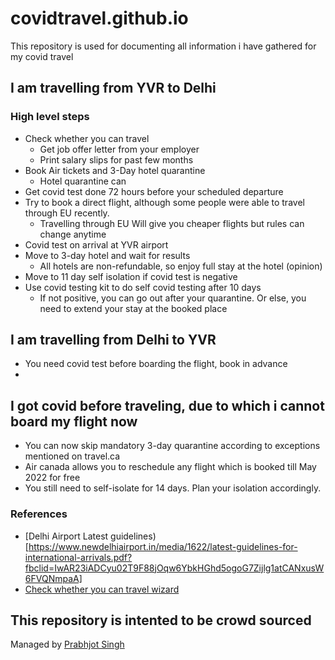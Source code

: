 # covidtravel.github.io
This repository is used for documenting all information i have gathered for my covid travel


## I am travelling from YVR to Delhi 

### High level steps 
* Check whether you can travel 
  * Get job offer letter from your employer
  * Print salary slips for past few months 
* Book Air tickets and 3-Day hotel quarantine
  * Hotel quarantine can    
* Get covid test done 72 hours before your scheduled departure
* Try to book a direct flight, although some people were able to travel through EU recently. 
  * Travelling through EU Will give you cheaper flights but rules can change anytime  
* Covid test on arrival at YVR airport 
* Move to 3-day hotel and wait for results 
  * All hotels are non-refundable, so enjoy full stay at the hotel (opinion)
* Move to 11 day self isolation if covid test is negative
* Use covid testing kit to do self covid testing after 10 days
  * If not positive, you can go out after your quarantine. Or else, you need to extend your stay at the booked place

## I am travelling from Delhi to YVR 
* You need covid test before boarding the flight, book in advance
* 

## I got covid before traveling, due to which i cannot board my flight now 
* You can now skip mandatory 3-day quarantine according to exceptions mentioned on travel.ca
* Air canada allows you to reschedule any flight which is booked till May 2022 for free
* You still need to self-isolate for 14 days. Plan your isolation accordingly. 

### References
* [Delhi Airport Latest guidelines)[https://www.newdelhiairport.in/media/1622/latest-guidelines-for-international-arrivals.pdf?fbclid=IwAR23iADCyu02T9F88jOqw6YbkHGhd5ogoG7Zijlg1atCANxusW6FVQNmpaA]
* [Check whether you can travel wizard](https://travel.gc.ca/travel-covid/travel-restrictions/wizard-start?fbclid=IwAR0stg7Fjf1wx92CwD4Z5tBpdv8k8ChHjqA6p6s7DoMgApL5McvzadBLjUU)

## This repository is intented to be crowd sourced

Managed by [Prabhjot Singh](mailto:pjosingh@gmail.com)

